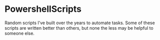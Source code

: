 # PowershellScripts
Random scripts I've built over the years to automate tasks. Some of these scripts are written better than others, but none the less may be helpful to someone else.
